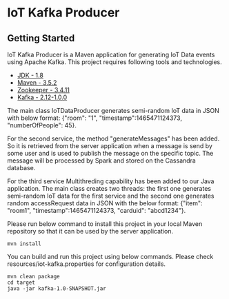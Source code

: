 # IoT Kafka Producer

## Getting Started

IoT Kafka Producer is a Maven application for generating IoT Data events using Apache Kafka. This project requires following tools and technologies.

* [JDK - 1.8](http://www.oracle.com/technetwork/java/javase/downloads/jdk8-downloads-2133151.html)
* [Maven - 3.5.2](https://maven.apache.org/download.cgi)
* [Zookeeper - 3.4.11](https://zookeeper.apache.org)
* [Kafka - 2.12-1.0.0](http://kafka.apache.org/downloads.html) 

The main class IoTDataProducer generates semi-random IoT data in JSON with below format:
{"room": "1", "timestamp":1465471124373, "numberOfPeople": 45}.

For the second service, the method "generateMessages" has been added. So it is retrieved from the server application when a message is send by some user and is used to publish the message on the specific topic. The message will be processed by Spark and stored on the Cassandra database.

For the third service Multithreding capability has been added to our Java application. The main class creates two threads: the first one generates semi-random IoT data for the first service and the second one generates random accessRequest data in JSON with the below format:
{"item": "room1", "timestamp":1465471124373, "carduid": "abcd1234"}.

Please run below command to install this project in your local Maven repository so that it can be used by the server application.

```
mvn install
```

You can build and run this project using below commands. Please check resources/iot-kafka.properties for configuration details.

```
mvn clean package
cd target
java -jar kafka-1.0-SNAPSHOT.jar
```

